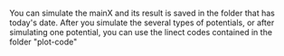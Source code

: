 You can simulate the mainX and its result is saved in the folder that has today's date.
After you simulate the several types of potentials, or after simulating one potential, you can use the linect codes contained in the folder "plot-code"
